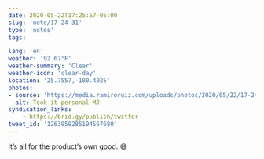 ```yaml
---
date: 2020-05-22T17:25:57-05:00
slug: 'note/17-24-31'
type: 'notes'
tags:

lang: 'en'
weather: '92.67°F'
weather-summary: 'Clear'
weather-icon: 'clear-day'
location: '25.7557,-100.4025'
photos:
- source: 'https://media.ramiroruiz.com/uploads/photos/2020/05/22/17-24-31/took-it-personal-mj.jpeg'
  alt: Took it personal MJ
syndication_links:
    - https://brid.gy/publish/twitter
tweet_id: '1263959285194567680'
---
```

It’s all for the product’s own good. 😅  